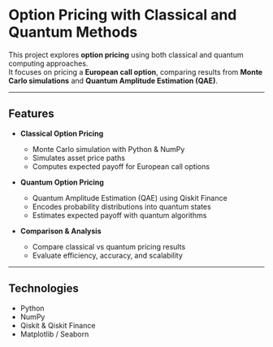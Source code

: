 # Option Pricing with Classical and Quantum Methods

This project explores **option pricing** using both classical and quantum computing approaches.  
It focuses on pricing a **European call option**, comparing results from **Monte Carlo simulations** and **Quantum Amplitude Estimation (QAE)**.

---

## Features

- **Classical Option Pricing**  
  - Monte Carlo simulation with Python & NumPy  
  - Simulates asset price paths  
  - Computes expected payoff for European call options  

- **Quantum Option Pricing**  
  - Quantum Amplitude Estimation (QAE) using Qiskit Finance  
  - Encodes probability distributions into quantum states  
  - Estimates expected payoff with quantum algorithms  

- **Comparison & Analysis**  
  - Compare classical vs quantum pricing results  
  - Evaluate efficiency, accuracy, and scalability  

---

## Technologies

- Python  
- NumPy  
- Qiskit & Qiskit Finance  
- Matplotlib / Seaborn  

